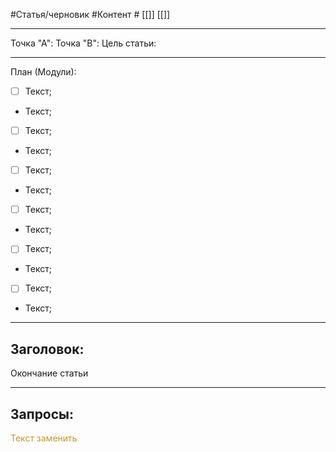 #Статья/черновик #Контент #
[[]]
[[]]
________
Точка "А":
Точка "В":
Цель статьи:


_________
План (Модули):

- [ ] Текст;
- Текст;
- [ ] Текст;
- Текст;
- [ ] Текст;
- Текст;
- [ ] Текст;
- Текст;
- [ ] Текст;
- Текст;
- [ ] Текст;
- Текст;
___________
## Заголовок:





Окончание статьи
______

## Запросы:



<span style='color:#c7952b'>Текст заменить</span>

